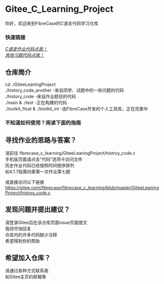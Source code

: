 # Gitee_C_Learning_Project

你好，欢迎来到FibreCase的C语言代码学习仓库  

### 快速链接

*[C语言作业代码点我！](https://gitee.com/fibrecase/fibrecase_c_learning/blob/master/GiteeLeaningProject/histroy_code.c)*  
*[其他习题代码点我！](https://gitee.com/fibrecase/fibrecase_c_learning/blob/master/GiteeLeaningProject/histroy_code_another.c)*  
## 仓库简介
cd ./GiteeLeaningProject  
./history_code_another -来自同学、试题中的一些问题的代码  
./history_code -来自作业题目的代码  
./main & ./test -正在构建的代码  
./toolkit_float & ./toolkit_int -由FibreCase开发的个人工具库，正在完善中  

### 不知道如何使用？阅读下面的指南

## 寻找作业的思路与答案？
请前往 fibrecase_c_learning/GiteeLeaningProject/histroy_code.c  
手机版页面请点击“代码”选项卡访问文件  
历史作业代码已经按照时间倒序排列  
如4.1.7指第四章第一次作业第七题  
  
或直接访问以下链接  
https://gitee.com/fibrecase/fibrecase_c_learning/blob/master/GiteeLeaningProject/histroy_code.c

## 发现问题并提出建议？

请登录Gitee后在该仓库页面issue页面提交  
我将尽快回复  
仓库内的许多代码缺少注释  
希望得到你的帮助 

## 希望加入仓库？

请通过各种方式联系我  
如Gitee主页的邮箱等  
